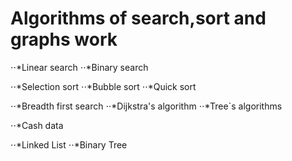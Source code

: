 # Algorithms of search,sort and graphs work

⋅⋅*Linear search
⋅⋅*Binary search

⋅⋅*Selection sort
⋅⋅*Bubble sort
⋅⋅*Quick sort

⋅⋅*Breadth first search
⋅⋅*Dijkstra's algorithm
⋅⋅*Tree`s algorithms

⋅⋅*Cash data

⋅⋅*Linked List
⋅⋅*Binary Tree
